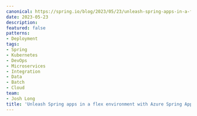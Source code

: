 ```yaml
---
canonical: https://spring.io/blog/2023/05/23/unleash-spring-apps-in-a-flex-environment-with-azure-spring-apps-consumption
date: 2023-05-23
description: 
featured: false
patterns:
- Deployment
tags:
- Spring
- Kubernetes
- DevOps
- Microservices
- Integration
- Data
- Batch
- Cloud
team:
- Josh Long
title: 'Unleash Spring apps in a flex environment with Azure Spring Apps Consumption and Dedicated plans'
---
```




